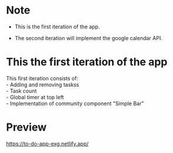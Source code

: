 # Note

- This is the first iteration of the app.

- The second iteration will implement the google calendar API.

# This the first iteration of the app

This first iteration consists of:  
    - Adding and removing taskss  
    - Task count  
    - Global timer at top left  
    - Implementation of community component "Simple Bar"  

# Preview

https://to-do-app-exg.netlify.app/